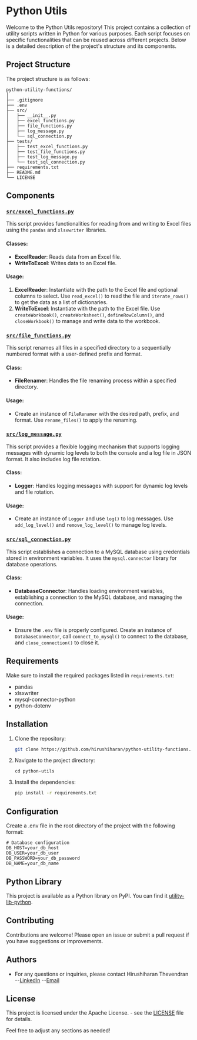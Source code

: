 # Python Utils

Welcome to the Python Utils repository! This project contains a collection of utility scripts written in Python for various purposes. Each script focuses on specific functionalities that can be reused across different projects. Below is a detailed description of the project's structure and its components.

## Project Structure

The project structure is as follows:

    python-utility-functions/
    │
    ├── .gitignore
    ├── .env
    ├── src/
    │   ├── __init__.py
    │   ├── excel_functions.py
    │   ├── file_functions.py
    │   ├── log_message.py
    │   └── sql_connection.py
    ├── tests/
    │   ├── test_excel_functions.py
    │   ├── test_file_functions.py
    │   ├── test_log_message.py
    │   └── test_sql_connection.py
    ├── requirements.txt
    ├── README.md
    └── LICENSE 

## Components

### [`src/excel_functions.py`](src/excel_functions.py)

This script provides functionalities for reading from and writing to Excel files using the `pandas` and `xlsxwriter` libraries.

#### Classes:
- **ExcelReader**: Reads data from an Excel file.
- **WriteToExcel**: Writes data to an Excel file.

#### Usage:
1. **ExcelReader**: Instantiate with the path to the Excel file and optional columns to select. Use `read_excel()` to read the file and `iterate_rows()` to get the data as a list of dictionaries.
2. **WriteToExcel**: Instantiate with the path to the Excel file. Use `createWorkbook()`, `createWorksheet()`, `defineRowColumn()`, and `closeWorkbook()` to manage and write data to the workbook.

### [`src/file_functions.py`](src/file_functions.py)

This script renames all files in a specified directory to a sequentially numbered format with a user-defined prefix and format.

#### Class:
- **FileRenamer**: Handles the file renaming process within a specified directory.

#### Usage:
- Create an instance of `FileRenamer` with the desired path, prefix, and format. Use `rename_files()` to apply the renaming.

### [`src/log_message.py`](src/log_message.py)

This script provides a flexible logging mechanism that supports logging messages with dynamic log levels to both the console and a log file in JSON format. It also includes log file rotation.

#### Class:
- **Logger**: Handles logging messages with support for dynamic log levels and file rotation.

#### Usage:
- Create an instance of `Logger` and use `log()` to log messages. Use `add_log_level()` and `remove_log_level()` to manage log levels.

### [`src/sql_connection.py`](src/sql_connection.py)

This script establishes a connection to a MySQL database using credentials stored in environment variables. It uses the `mysql.connector` library for database operations.

#### Class:
- **DatabaseConnector**: Handles loading environment variables, establishing a connection to the MySQL database, and managing the connection.

#### Usage:
- Ensure the `.env` file is properly configured. Create an instance of `DatabaseConnector`, call `connect_to_mysql()` to connect to the database, and `close_connection()` to close it.

## Requirements

Make sure to install the required packages listed in `requirements.txt`:

- pandas
- xlsxwriter
- mysql-connector-python
- python-dotenv


## Installation

1. Clone the repository:
   ```bash
   git clone https://github.com/hirushiharan/python-utility-functions.git
   ```
2. Navigate to the project directory:
    ```
    cd python-utils
    ```
3. Install the dependencies:
    ```bash
    pip install -r requirements.txt
    ```

## Configuration

Create a .env file in the root directory of the project with the following format:

    # Database configuration
    DB_HOST=your_db_host
    DB_USER=your_db_user
    DB_PASSWORD=your_db_password
    DB_NAME=your_db_name
    

## Python Library

This project is available as a Python library on PyPI. You can find it [utility-lib-python](https://pypi.org/project/utility-lib-python/0.1.1/).

## Contributing

Contributions are welcome! Please open an issue or submit a pull request if you have suggestions or improvements.

## Authors

- For any questions or inquiries, please contact Hirushiharan Thevendran 
    --[LinkedIn](https://www.linkedin.com/in/hirushiharan-thevendran-a08a82152?lipi=urn%3Ali%3Apage%3Ad_flagship3_profile_view_base_contact_details%3B54o2t%2B3cRw6IQKiNxmk27A%3D%3D)
    --[Email](hirushiharant@gmail.com)

## License

This project is licensed under the Apache License. - see the [LICENSE](LICENSE) file for details.

Feel free to adjust any sections as needed!